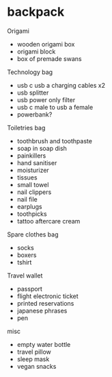 # backpack

Origami
- wooden origami box
- origami block
- box of premade swans

Technology bag
- usb c usb a charging cables x2
- usb splitter
- usb power only filter
- usb c male to usb a female
- powerbank?

Toiletries bag
- toothbrush and toothpaste
- soap in soap dish
- painkillers
- hand sanitiser
- moisturizer
- tissues
- small towel
- nail clippers
- nail file
- earplugs
- toothpicks
- tattoo aftercare cream

Spare clothes bag
- socks
- boxers
- tshirt

Travel wallet
- passport
- flight electronic ticket
- printed reservations
- japanese phrases
- pen

misc
- empty water bottle
- travel pillow
- sleep mask
- vegan snacks